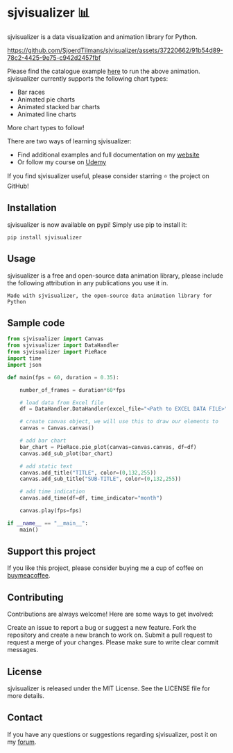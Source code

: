# sjvisualizer 📊
sjvisualizer is a data visualization and animation library for Python. 

https://github.com/SjoerdTilmans/sjvisualizer/assets/37220662/91b54d89-78c2-4425-9e75-c942d2457fbf

Please find the catalogue example [here](https://github.com/SjoerdTilmans/sjvisualizer/blob/main/Examples/Catalogue.py) to run the above animation. sjvisualizer currently supports the following chart types:
- Bar races
- Animated pie charts
- Animated stacked bar charts
- Animated line charts

More chart types to follow! 

There are two ways of learning sjvisualizer:
- Find additional examples and full documentation on my [website](https://www.sjdataviz.com/software)
- Or follow my course on [Udemy](https://www.sjdataviz.com/course-link)

If you find sjvisualizer useful, please consider starring ⭐ the project on GitHub!

## Installation
sjvisualizer is now available on pypi! Simply use pip to install it:

```
pip install sjvisualizer
```

## Usage
sjvisualizer is a free and open-source data animation library, please include the following attribution in any publications you use it in.
```
Made with sjvisualizer, the open-source data animation library for Python
```
## Sample code
```python
from sjvisualizer import Canvas
from sjvisualizer import DataHandler
from sjvisualizer import PieRace
import time
import json

def main(fps = 60, duration = 0.35):

    number_of_frames = duration*60*fps

    # load data from Excel file
    df = DataHandler.DataHandler(excel_file="<Path to EXCEL DATA FILE>", number_of_frames=number_of_frames).df

    # create canvas object, we will use this to draw our elements to
    canvas = Canvas.canvas()

    # add bar chart
    bar_chart = PieRace.pie_plot(canvas=canvas.canvas, df=df)
    canvas.add_sub_plot(bar_chart)

    # add static text
    canvas.add_title("TITLE", color=(0,132,255))
    canvas.add_sub_title("SUB-TITLE", color=(0,132,255))

    # add time indication
    canvas.add_time(df=df, time_indicator="month")

    canvas.play(fps=fps)

if __name__ == "__main__":
    main()
```

## Support this project
If you like this project, please consider buying me a cup of coffee on [buymeacoffee](https://www.buymeacoffee.com/SjoerdTilmans).
    
## Contributing
Contributions are always welcome! Here are some ways to get involved:

Create an issue to report a bug or suggest a new feature.
Fork the repository and create a new branch to work on.
Submit a pull request to request a merge of your changes.
Please make sure to write clear commit messages.

## License
sjvisualizer is released under the MIT License. See the LICENSE file for more details.

## Contact
If you have any questions or suggestions regarding sjvisualizer, post it on my [forum](https://www.sjdataviz.com/howto-sjvisualizer).
